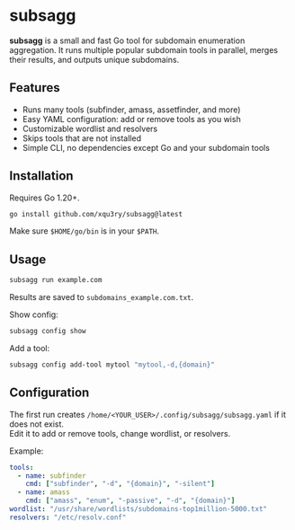# subsagg

**subsagg** is a small and fast Go tool for subdomain enumeration aggregation. It runs multiple popular subdomain tools in parallel, merges their results, and outputs unique subdomains.

## Features

- Runs many tools (subfinder, amass, assetfinder, and more)
- Easy YAML configuration: add or remove tools as you wish
- Customizable wordlist and resolvers
- Skips tools that are not installed
- Simple CLI, no dependencies except Go and your subdomain tools

## Installation

Requires Go 1.20+.

```bash
go install github.com/xqu3ry/subsagg@latest
```

Make sure `$HOME/go/bin` is in your `$PATH`.

## Usage

```bash
subsagg run example.com
```

Results are saved to `subdomains_example.com.txt`.

Show config:

```bash
subsagg config show
```

Add a tool:

```bash
subsagg config add-tool mytool "mytool,-d,{domain}"
```

## Configuration

The first run creates `/home/<YOUR_USER>/.config/subsagg/subsagg.yaml` if it does not exist.  
Edit it to add or remove tools, change wordlist, or resolvers.

Example:

```yaml
tools:
  - name: subfinder
    cmd: ["subfinder", "-d", "{domain}", "-silent"]
  - name: amass
    cmd: ["amass", "enum", "-passive", "-d", "{domain}"]
wordlist: "/usr/share/wordlists/subdomains-top1million-5000.txt"
resolvers: "/etc/resolv.conf"
```
